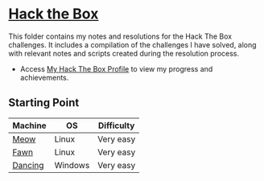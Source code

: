 # [Hack the Box](https://www.hackthebox.com/) 
This folder contains my notes and resolutions for the Hack The Box challenges. It includes a compilation of the challenges I have solved, along with relevant notes and scripts created during the resolution process.

* Access [My Hack The Box Profile](https://app.hackthebox.com/profile/1318646) to view my progress and achievements.


## Starting Point
| Machine                                  |   OS    | Difficulty |
|------------------------------------------|---------|------------|
| [Meow](./starting_point/meow/)           | Linux   | Very easy  | 
| [Fawn](./starting_point/fawn/)           | Linux   | Very easy  | 
| [Dancing](./starting_point/dancing/)     | Windows | Very easy  | 